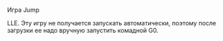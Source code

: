Игра Jump

LLE. Эту игру не получается запускать автоматически, поэтому после загрузки ее надо вручную запустить комадной G0.

